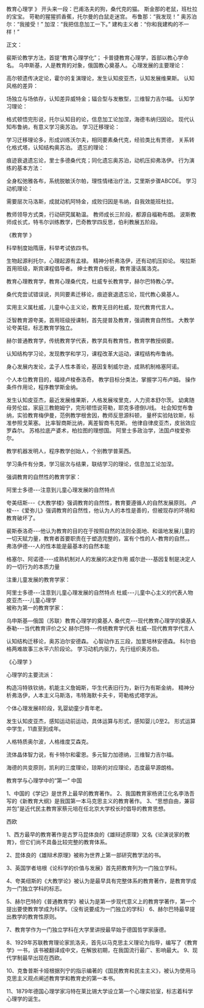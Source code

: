 教育心理学 》
开头来一段：巴甫洛夫的狗，桑代克的猫。
斯金那的老鼠，班杜拉的宝宝。
苛勒的猩猩抓香蕉，托尔曼的白鼠走迷宫。
布鲁那：“我发现！”
奥苏泊尔：“我接受！”
加涅：“我把信息加工一下。”
建构主义者：“你和我建构的不一样！”

正文：

裴斯论教学方法，首提“教育心理学化”；
卡普捷教育心理学，首部以教心学命名。
乌申斯基，人是教育的对象，俄国教心奠基人。
心理发展的主要理论：

高尔顿遗传决定论，霍尔的复演理论，发生认知皮亚杰，认知发展维果斯。 
认知风格的差异：

场独立与场依存，认知差异威特金；辐合型与发散型，三维智力吉尔福。 
认知学习理论：

格式顿悟完形说，托尔认知目的论，信息加工论加涅，海德韦纳归因论。 现代认知布鲁纳，有意义学习奥苏泊。 
学习迁移理论：

学习迁移理论多，形成训练沃尔夫，相同要素桑代克，经验类比有贾德， 关系转化格式塔，认知结构奥苏泊。 
遗忘的理论：

痕迹衰退遗忘论，里士多德桑代克；同化遗忘奥苏泊，动机压抑弗洛伊。 
行为演练的基本方法：

全身松弛雅各布，系统脱敏沃尔帕，理性情绪治疗法，艾里斯步骤ABCDE。 
学习动机理论：

需要层次马洛斯，成就动机阿特金，成败归因是韦纳，自我效能班杜拉。

教师领导方式类，行动研究属勒温。
教师成长三阶段，都源自福勒布朗。 
波斯教师成长式，特韦尔训练教学，巴奇教学四反思，伯利教展五阶段。
 

《教育学 》

科举制度始隋唐，科举考试依四书。

生物起源利托尔，心理起源有孟禄。 精神分析弗洛伊，还有动机压抑论。 
埃拉斯首用班级，斯宾课程倡导者。 绅士教育白板说，教育漫话属洛克。

教育心理教育学，教育心理桑代克，杜威专长教育学，赫尔巴特教心学。

桑代克尝试错误说，共同要素迁移论，痕迹衰退遗忘论，现代教心奠基人。

实用主义属杜威，儿童中心主义论，教育无目的杜威，现代教育代言人。

泛智教育源夸美，首用班级授课制，首先提普及教育，强调教育自然性。 
大教学论夸美钮，标志教育学独立。

赫尔普通教育学，传统教育学代表，教学具有教育性，教育学教授纲要。

认知结构学习论，发现教学和学习，课程改革大运动，课程结构布鲁纳。

身心发展内发论，孟子人性本善论，基因复制威尔逊，成熟机制格塞阿诺。

个人本位教育目的，福禄卢梭泰洛奇。 
教学目标分类法，掌握学习布卢姆。 
操作条件作用论，程序教学斯金纳。

发生认知皮亚杰，最近发展维果斯，人格发展埃里克，人力资本舒尔茨。 
幼禽随母劳伦兹，家庭三教鲍姆宁，完形顿悟说苛勒，耶克多德倒U线。 
社会知觉布鲁纳，实验教育梅伊曼，范例教学根舍因，教师反思源科顿， 量杯实验陆钦斯，标准参照戈莱塞。
比率智商斯比纳，离差智商韦克斯。 
他律自律皮亚杰，皮翁效应罗森尔。
苏格拉底产婆术，柏拉图的理想国。 
阿里士多政治学，法国卢梭爱弥尔。

教学机器发明人，程序教学创始人，个别教学普莱西。

学习条件有分类，学习层次与结果，联结学习的理论，信息加工论加涅。

强调教育的自然性的教育学家：

阿里士多德---注意到儿童心理发展的自然特点

夸美纽斯---《大教学楼》强调教育的自然性，教育要遵循人的自然发展原则。 
卢梭---《爱弥儿》强调教育的自然性，他认为人的本性是善的，但被现存的环境和教育破坏了。

裴斯泰洛奇---他认为教育的目的在于按照自然的法则全面地、和谐地发展儿童的一切天赋力量，教育者首要职责在于塑造完整的，富有个性的人-教育的自然，。 
弗洛伊德---人的性本能是最基本的自然本能

格塞尔、阿诺德----成熟机制对人的发展的决定作用 
威尔逊---基因复制是决定人的一切行为的本质力量

注重儿童发展的教育学家：

阿里士多德---注意到儿童心理发展的自然特点 
杜威---儿童中心主义的代表人物 
皮亚杰---儿童心理学  
被称为第一的教育学家：

乌申斯基—俄国（苏联）教育心理学的奠基人 
桑代克---现代教育心理学的奠基人 
泰勒---当代教育评价之父 
赫尔巴特---传统教育学代表 
杜威--现代教育学代言人

认知结构迁移论，奥苏泊尔安德森。 
心智动作五三段，加里培林安德森。 
科尔伯格两难故事三水平六阶段论。 
学习动机内驱力，先行组织奥苏伯。



《心理学 》

心理学的主要流派：

构造冯特铁钦纳，机能主义詹姆斯，华生代表旧行为，新行为有斯金纳， 精神分析弗洛伊，人本主义马斯洛，韦特海默卡夫卡，苛勒格式塔学派。

个体心理发展8阶段，乳婴幼童少青年老。

发生认知皮亚杰，感知运动前运动，具体运算与形式，感知婴儿0至2。 形式运算中学生，11直至到成年。

人格特质奥尔波，人格维度艾森克。

流体晶体智力说，有卡特尔和霍恩。多元智力加德纳，三维智力吉尔福。

海德的共变原则，凯利的三度理论，琼斯的对应理论，态度最早源朗格。 

教育学与心理学中的“第一” 中国

1、中国的《学记》是世界上最早的教育著作。 
2、我国教育家杨贤江化名李浩吾写的《新教育大纲》是我国第一本马克思主义的教育著作。 
3、“思想自由，兼容并包”是近代民主教育家蔡元培在任北京大学校长时倡导的教育思想。

西欧

1、西方最早的教育著作是古罗马昆体良的《雄辩述原理》又名《论演说家的教育》，但它们尚不具备比较完整的教育体系。

2、昆体良的《雄辩术原理》被称为世界上第一部研究教学法的书。

3、英国学者培根《论科学的价值与发展》首先把教育列为一门独立学科。

4、夸美纽斯的《大教学论》被认为是最早具有完整体系的教育著作，是教育学成为一门独立学科的标志。

5、赫尔巴特的《普通教育学》被认为是第一步现代意义上的教育学著作，第一个提出要使教育学成为科学。（没有说要成为一门独立的学科） 
6、赫尔巴特最早提出教学的教育性原则。

7、教育学作为一门独立学科在大学里讲授最早始于德国哲学家康德。

8、1929年苏联教育理论家凯洛夫，首先以马克思主义理论为指导，编写了《教育学》一书，该书被翻译成中文，在解放初期，在我国流行最广、影响最大。 
9、现代学制最早出现在西欧。

10、克鲁普斯卡娅根据列宁的指示编著的《国民教育和民主主义》，被认为使用马克思主义观点阐述教育学和教育史的第一本书。

11、1879年德国心理学家冯特在莱比锡大学设立第一个心理实验室，标志着科学心理学的诞生。